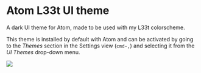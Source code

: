 # Atom L33t UI theme

A dark UI theme for Atom, made to be used with my L33t colorscheme.

This theme is installed by default with Atom and can be activated by going to
the _Themes_ section in the Settings view (`cmd-,`) and selecting it from the
_UI Themes_ drop-down menu.

![](http://i.imgur.com/eLskAvD.png)
